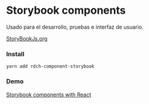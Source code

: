 # Storybook components

Usado para el desarrollo, pruebas e interfaz de usuario.

[StoryBookJs.org](https://storybook.js.org/)

### Install
```
yarn add rdch-component-storybook
```

### Demo
[Storybook components with React](https://dan1l0.github.io/storybook-components/?path=/story/example-introduction--page)